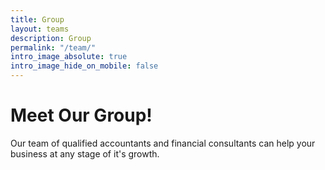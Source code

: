```yaml
---
title: Group
layout: teams
description: Group
permalink: "/team/"
intro_image_absolute: true
intro_image_hide_on_mobile: false
---
```


# Meet Our Group!

Our team of qualified accountants and financial consultants can help your business at any stage of it's growth.
